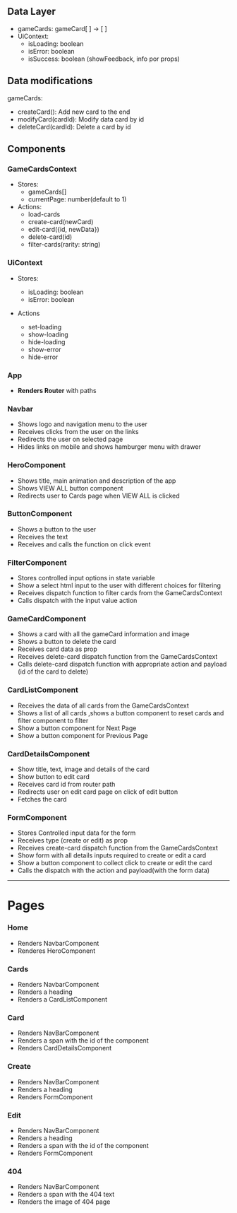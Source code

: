 ## Data Layer

- gameCards: gameCard[ ] → [ ]
- UiContext:
  - isLoading: boolean
  - isError: boolean
  - isSuccess: boolean (showFeedback, info por props)

## Data modifications

gameCards:

- createCard(): Add new card to the end
- modifyCard(cardId): Modify data card by id
- deleteCard(cardId): Delete a card by id

## Components

### GameCardsContext

- Stores:
  - gameCards[]
  - currentPage: number(default to 1)
- Actions:
  - load-cards
  - create-card(newCard)
  - edit-card({id, newData})
  - delete-card(id)
  - filter-cards(rarity: string)

### UiContext

- Stores:

  - isLoading: boolean
  - isError: boolean

- Actions
  - set-loading
  - show-loading
  - hide-loading
  - show-error
  - hide-error

### App

- **Renders Router** with paths

### Navbar

- Shows logo and navigation menu to the user
- Receives clicks from the user on the links
- Redirects the user on selected page
- Hides links on mobile and shows hamburger menu with drawer

### HeroComponent

- Shows title, main animation and description of the app
- Shows VIEW ALL button component
- Redirects user to Cards page when VIEW ALL is clicked

### ButtonComponent

- Shows a button to the user
- Receives the text
- Receives and calls the function on click event

### FilterComponent

- Stores controlled input options in state variable
- Show a select html input to the user with different choices for filtering
- Receives dispatch function to filter cards from the GameCardsContext
- Calls dispatch with the input value action

### GameCardComponent

- Shows a card with all the gameCard information and image
- Shows a button to delete the card
- Receives card data as prop
- Receives delete-card dispatch function from the GameCardsContext
- Calls delete-card dispatch function with appropriate action and payload (id of the card to delete)

### CardListComponent

- Receives the data of all cards from the GameCardsContext
- Shows a list of all cards ,shows a button component to reset cards and filter component to filter
- Show a button component for Next Page
- Show a button component for Previous Page

### CardDetailsComponent

- Show title, text, image and details of the card
- Show button to edit card
- Receives card id from router path
- Redirects user on edit card page on click of edit button
- Fetches the card

### FormComponent

- Stores Controlled input data for the form
- Receives type (create or edit) as prop
- Receives create-card dispatch function from the GameCardsContext
- Show form with all details inputs required to create or edit a card
- Show a button component to collect click to create or edit the card
- Calls the dispatch with the action and payload(with the form data)

---

# Pages

### Home

- Renders NavbarComponent
- Renderes HeroComponent

### Cards

- Renders NavbarComponent
- Renders a heading
- Renders a CardListComponent

### Card

- Renders NavBarComponent
- Renders a span with the id of the component
- Renders CardDetailsComponent

### Create

- Renders NavBarComponent
- Renders a heading
- Renders FormComponent

### Edit

- Renders NavBarComponent
- Renders a heading
- Renders a span with the id of the component
- Renders FormComponent

### 404

- Renders NavBarComponent
- Renders a span with the 404 text
- Renders the image of 404 page
